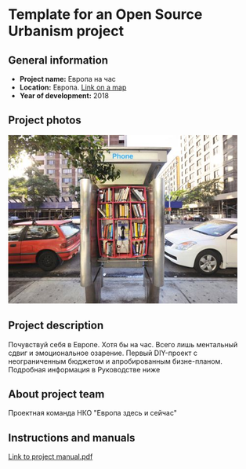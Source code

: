 # Template for an Open Source Urbanism project

## General information
- **Project name:** Европа на час
- **Location:** Европа. [Link on a map](https://www.google.ru/maps/place/%D0%95%D0%B2%D1%80%D0%BE%D0%BF%D0%B0/@43.7990256,-13.0145812,3z/data=!3m1!4b1!4m5!3m4!1s0x46ed8886cfadda85:0x72ef99e6b3fcf079!8m2!3d54.5259614!4d15.2551187)
- **Year of development:** 2018
## Project photos
![example image](/images/example.jpg)

## Project description
Почувствуй себя в Европе. Хотя бы на час. Всего лишь ментальный сдвиг и эмоциональное озарение. Первый DIY-проект с неограниченным бюджетом и апробированным бизне-планом. Подробная информация в Руководстве ниже
## About project team
Проектная команда НКО "Европа здесь и сейчас"

## Instructions and manuals
[Link to project manual.pdf](/manuals/Руководство.pdf)
